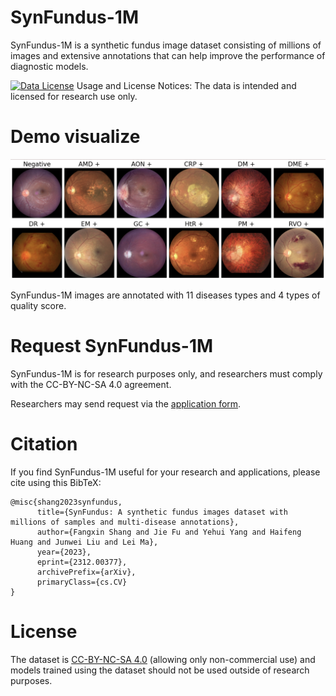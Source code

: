 # SynFundus-1M
SynFundus-1M is a synthetic fundus image dataset consisting of millions of images and extensive annotations that can help improve the performance of diagnostic models.

[![Data License](https://img.shields.io/badge/Data_License-CC_BY_NC_SA_4.0-red)](./LICENSE) Usage and License Notices: The data is intended and licensed for research use only.

# Demo visualize
![SynFundus-1M Demo](./assets/demo.png)

SynFundus-1M images are annotated with 11 diseases types and 4 types of quality score. 

# Request SynFundus-1M

SynFundus-1M is for research purposes only, and researchers must comply with the CC-BY-NC-SA 4.0 agreement.

Researchers may send request via the [application form](https://forms.gle/FHRxZoAwFGGs1mEs8).

# Citation

If you find SynFundus-1M useful for your research and applications, please cite using this BibTeX:

```
@misc{shang2023synfundus,
      title={SynFundus: A synthetic fundus images dataset with millions of samples and multi-disease annotations}, 
      author={Fangxin Shang and Jie Fu and Yehui Yang and Haifeng Huang and Junwei Liu and Lei Ma},
      year={2023},
      eprint={2312.00377},
      archivePrefix={arXiv},
      primaryClass={cs.CV}
}
```

# License
The dataset is [CC-BY-NC-SA 4.0](./LICENSE) (allowing only non-commercial use) and models trained using the dataset should not be used outside of research purposes.